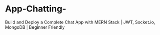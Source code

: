 # App-Chatting-
Build and Deploy a Complete Chat App with MERN Stack | JWT, Socket.io, MongoDB | Beginner Friendly
